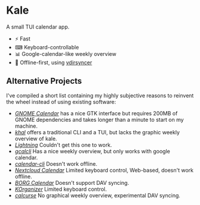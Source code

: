 # Kale

A small TUI calendar app.

- ⚡ Fast
- ⌨ Keyboard-controllable
- 📊 Google-calendar-like weekly overview
- 🔌 Offline-first, using [vdirsyncer](https://github.com/pimutils/vdirsyncer) 

## Alternative Projects

I've compiled a short list containing my highly subjective reasons to reinvent the wheel instead of using existing software:

- [*GNOME Calendar*](https://gitlab.gnome.org/GNOME/gnome-calendar) has a nice GTK interface but requires 200MB of GNOME dependencies and takes longer than a minute to start on my machine.
- [*khal*](https://github.com/pimutils/khal) offers a traditional CLI and a TUI, but lacks the graphic weekly overview of kale.
- [*Lightning*](https://www.thunderbird.net/en-US/calendar/) Couldn't get this one to work.
- [*gcalcli*](https://github.com/insanum/gcalcli) Has a nice weekly overview, but only works with google calendar.
- [*calendar-cli*](https://github.com/tobixen/calendar-cli) Doesn't work offline.
- [*Nextcloud Calendar*](https://github.com/nextcloud/calendar) Limited keyboard control, Web-based, doesn't work offline.
- [*BORG Calendar*](https://github.com/mikeberger/borg_calendar) Doesn't support DAV syncing.
- [*KOrganizer*](https://invent.kde.org/pim/korganizer) Limited keyboard control.
- [*calcurse*](https://github.com/lfos/calcurse) No graphical weekly overview, experimental DAV syncing.